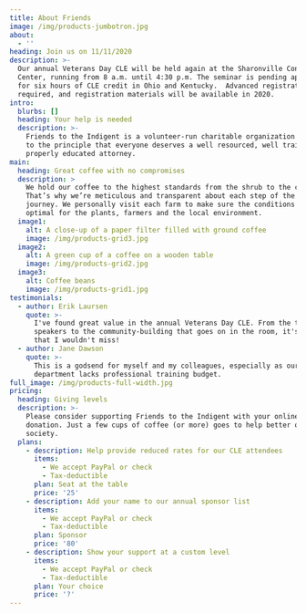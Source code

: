 ```yaml
---
title: About Friends
image: /img/products-jumbotron.jpg
about:
  - ''
heading: Join us on 11/11/2020
description: >-
  Our annual Veterans Day CLE will be held again at the Sharonville Convention
  Center, running from 8 a.m. until 4:30 p.m. The seminar is pending approval
  for six hours of CLE credit in Ohio and Kentucky.  Advanced registration is
  required, and registration materials will be available in 2020.
intro:
  blurbs: []
  heading: Your help is needed
  description: >-
    Friends to the Indigent is a volunteer-run charitable organization committed
    to the principle that everyone deserves a well resourced, well trained and
    properly educated attorney.
main:
  heading: Great coffee with no compromises
  description: >
    We hold our coffee to the highest standards from the shrub to the cup.
    That’s why we’re meticulous and transparent about each step of the coffee’s
    journey. We personally visit each farm to make sure the conditions are
    optimal for the plants, farmers and the local environment.
  image1:
    alt: A close-up of a paper filter filled with ground coffee
    image: /img/products-grid3.jpg
  image2:
    alt: A green cup of a coffee on a wooden table
    image: /img/products-grid2.jpg
  image3:
    alt: Coffee beans
    image: /img/products-grid1.jpg
testimonials:
  - author: Erik Laursen
    quote: >-
      I've found great value in the annual Veterans Day CLE. From the top-notch
      speakers to the community-building that goes on in the room, it's an event
      that I wouldn't miss!
  - author: Jane Dawson
    quote: >-
      This is a godsend for myself and my colleagues, especially as our
      department lacks professional training budget.
full_image: /img/products-full-width.jpg
pricing:
  heading: Giving levels
  description: >-
    Please consider supporting Friends to the Indigent with your online
    donation. Just a few cups of coffee (or more) goes to help better our
    society.
  plans:
    - description: Help provide reduced rates for our CLE attendees
      items:
        - We accept PayPal or check
        - Tax-deductible
      plan: Seat at the table
      price: '25'
    - description: Add your name to our annual sponsor list
      items:
        - We accept PayPal or check
        - Tax-deductible
      plan: Sponsor
      price: '80'
    - description: Show your support at a custom level
      items:
        - We accept PayPal or check
        - Tax-deductible
      plan: Your choice
      price: '?'
---
```


